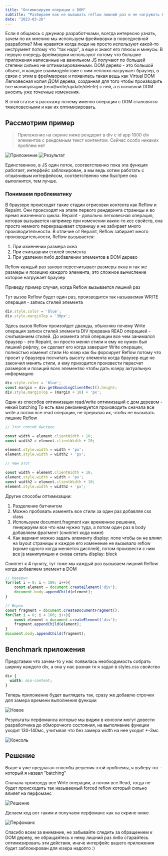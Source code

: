 ```yaml
---
title: "Оптимизируем операции с DOM"
subtitle: "Разбираем как не вызывать reflow лишний раз и не нагружать браузер"
date: "2023-03-26"
---
```


Если я общаюсь с джуниор разработчками, всегда интересно узнать, зачем по их мнению мы используем фреймворки в повседневной разработке? 
Мне нравится когда люди не просто используют какой-то инструмент потому что "так надо", а еще и знают его плюсы и минусы.
В первую очередь фреймворки используют потому что большие приложения написанные на ванильном JS получают по большей степени сильно не оптимизированными.
DOM дерево - это большой обьект, и каждое взаимодействие с ним неплохо нагружает браузер, в связи с этим в фреймворках и появилась такая вещь как Virtual DOM 
Легковесная копия ДОМ дерева, созданная для того чтобы производить все манипуляции (read/write/update/delete) с ней, а в основной DOM вносить уже точечные изменения.

В этой статье я расскажу почему именно операции с DOM становятся тяжеловесными и как их оптимизировать.

## Рассмотрим пример

> Приложение на скрине ниже рендерит в div с id app 1000 div элементов с рандомным текст контентом. Сейчас особо никаких проблем нет

![Приложение](https://i.imgur.com/lUb1rYB.png)
![Результат](https://i.imgur.com/BzMSRgN.png)

Единственное, в JS один поток, соответственно пока эта функция работает, интерфейс заблокирован, а мы ведь хотим работать с отзывчивым интерфейсом, соответственно чем быстрее она выполнится, тем лучше.

### Понимаем проблематику

В браузере происходят такие стадии отрисовки контента как Reflow и Repaint.
Они происходят на этапе первого рендеринга страницы и во время жизненного цикла. Repaint - довольно легковесная операция, которая вызывается например при изменении каких-то ксс свойств, она просто немного перекрашивает страницу и не забирает много производительности.
В отличие от Repaint, Reflow забирает много производительности, Reflow вызывается:
1. При изменении размера окна
2. При считывании стилей элемента
3. При удалении либо добавлении элементов в DOM дерево

Reflow каждый раз заново пересчитывает размеры окна и так же размеры и позицию каждого элемента, это сложное вычисление которое нагружает браузер

Приведу пример случая, когда Reflow вызывается лишний раз 

Тут вызов Reflow будет один раз, производится так называемая WRITE операция - запись стилей элемента
```JavaScript
div.style.color = 'blue';
div.style.marginTop = '30px';
```

Здесь вызов Reflow произойдет дважды, обьясняю почему
Write операция записи стилей элемента DIV прервана READ операцией - считыванием стилей. 
До момента этой операции все чем занимался браузер - это Repaint, он просто менял стили и ему не нужен был лишний рефлоу, он сделает его когда завершит Write операции, полностью изменит стили
Но юзер как бы форсирует Reflow потому что просит у браузера посчитать высоту элемента когда браузер еще не закончил менять стили, и ему приходится произвести пересчет размеров и позиций всех элементво чтобы дать юзеру актуальную информацию
```JavaScript
div.style.color = 'blue';
const margin = div.getBoundingClientRect().height;
div.style.marginTop = (margin + 10) + 'px';
```

Один из способов оптимизации read/write оптимизаций с дом деревом - некий batching
То есть вам рекомендуется производить сначала все write а потом все read операции, не прерывая их, чтобы не вызывать лишние Reflow
```JavaScript
// Этот способ быстрее

const width = element.clientWidth + 10;
const width2 = element.clientWidth + 20;

element.style.width = width + 'px';
element.style.width = width2 + 'px';

// Чем этот

const width = element.clientWidth + 10;
element.style.width = width + 'px';
const width2 = element.clientWidth + 10;
element.style.width = width2 + 'px';
```

Другие способы оптимизации:
1. Разделение батчингом
2. Можно пробовать изменять все стили за один раз добавляя css class
3. Используем document.fragment как временное решение, генерируем все что нам нужно туда, а потом один раз в body добавляем фрагмент (сниппет кода ниже)
4. Как вариант можно задать элементу display: none чтобы он не влиял на layout страницы и каждое его изменение не вызывало reflow (кроме одного когда меняется дисплей), потом произвести с ним все js манипуляции и снова сетать display: block

Сниппет к 4 пункту, тут тоже мы каждый раз вызываем лишний Reflow когда добавляем элемент в DOM
```JavaScript
// Неверно
for(let i = 0; i < 100; i++){
    const element = document.createElement('div');
    document.body.appendChild(element);
}

// Верно
const fragment = document.createDocumentFragment();
for(let i = 0; i < 100; i++){
    const element = document.createElement('div');
    fragment.appendChild(element);
}
document.body.appendChild(fragment);
```

## Benchmark приложения
Представим что зачем-то у нас появилась необходимость собрать ширину каждого div, а она у нас разная тк я задал в styles.css свойство
```css
div {
  width: min-content;
}
```
Теперь приложение будет выглядеть так, сразу же добавлю строчки для замера времени выполнения функции

![Новое](https://i.imgur.com/bCUgqrW.png)

Результаты перфоманса которые мы видим в консоли могут довести разработчика до обморочного состояния, на выполнение функции уходит 130-140мс, учитывая что без замера width на нее уходит +-3мс

![Консоль](https://i.imgur.com/C4jcTw0.png)

## Решение
Выше я уже предлагал способы решения этой проблемы, я выберу тот - который я назвал "batching"

Сначала произведу все Write операции, а потом все Read, тогда не будет происходить так называемый forced reflow который сильно влияет на перфоманс

![Решение](https://i.imgur.com/Mc2Vjqq.png)

Делаем код вот таким и получаем перфоманс как на скрине ниже

![Перфоманс](https://i.imgur.com/ok01j1F.png)

Спасибо всем за внимание, не забывайте следить за обращением к DOM дереву, не обращайтесь к нему лишний раз либо старайтесь оптимизировать эти действия, иначе интерфейс вашего приложения будет заблокирован для юзера надолго :)

